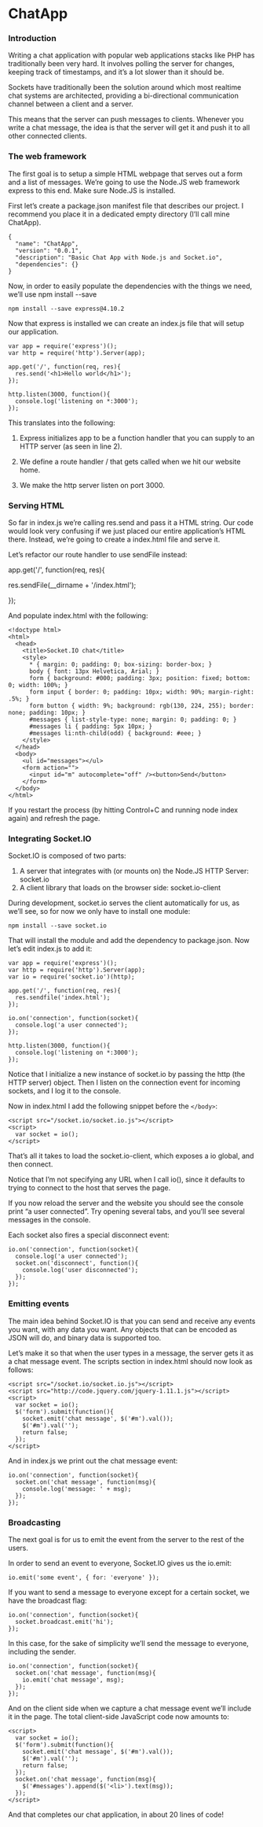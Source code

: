 # ChatApp

<h3>Introduction</h3>

Writing a chat application with popular web applications stacks like PHP has traditionally been very hard. It involves polling the server for changes, keeping track of timestamps, and it’s a lot slower than it should be.

Sockets have traditionally been the solution around which most realtime chat systems are architected, providing a bi-directional communication channel between a client and a server.

This means that the server can push messages to clients. Whenever you write a chat message, the idea is that the server will get it and push it to all other connected clients.

<h3>The web framework</h3>
The first goal is to setup a simple HTML webpage that serves out a form and a list of messages. We’re going to use the Node.JS web framework express to this end. Make sure Node.JS is installed.

First let’s create a package.json manifest file that describes our project. I recommend you place it in a dedicated empty directory (I’ll call mine ChatApp).

<pre><code>{
  "name": "ChatApp",
  "version": "0.0.1",
  "description": "Basic Chat App with Node.js and Socket.io",
  "dependencies": {}
}</code></pre>

Now, in order to easily populate the dependencies with the things we need, we’ll use npm install --save

<pre><code>npm install --save express@4.10.2</code></pre>

Now that express is installed we can create an index.js file that will setup our application.

<pre><code>var app = require('express')();
var http = require('http').Server(app);

app.get('/', function(req, res){
  res.send('&lt;h1&gt;Hello world&lt;/h1&gt;');
});

http.listen(3000, function(){
  console.log('listening on *:3000');
});</code></pre>

This translates into the following:

1. Express initializes app to be a function handler that you can supply to an HTTP server (as seen in line 2).

2. We define a route handler / that gets called when we hit our website home.

3. We make the http server listen on port 3000.

<h3>Serving HTML</h3>
So far in index.js we’re calling res.send and pass it a HTML string. Our code would look very confusing if we just placed our entire application’s HTML there. Instead, we’re going to create a index.html file and serve it.

Let’s refactor our route handler to use sendFile instead:

app.get('/', function(req, res){

  res.sendFile(__dirname + '/index.html');
  
});

And populate index.html with the following:

<pre><code>&lt;!doctype html&gt;
&lt;html&gt;
  &lt;head&gt;
    &lt;title&gt;Socket.IO chat&lt;/title&gt;
    &lt;style&gt;
      * { margin: 0; padding: 0; box-sizing: border-box; }
      body { font: 13px Helvetica, Arial; }
      form { background: #000; padding: 3px; position: fixed; bottom: 0; width: 100%; }
      form input { border: 0; padding: 10px; width: 90%; margin-right: .5%; }
      form button { width: 9%; background: rgb(130, 224, 255); border: none; padding: 10px; }
      #messages { list-style-type: none; margin: 0; padding: 0; }
      #messages li { padding: 5px 10px; }
      #messages li:nth-child(odd) { background: #eee; }
    &lt;/style&gt;
  &lt;/head&gt;
  &lt;body&gt;
    &lt;ul id="messages"&gt;&lt;/ul&gt;
    &lt;form action=""&gt;
      &lt;input id="m" autocomplete="off" /&gt;&lt;button&gt;Send&lt;/button&gt;
    &lt;/form&gt;
  &lt;/body&gt;
&lt;/html&gt;</code></pre>

If you restart the process (by hitting Control+C and running node index again) and refresh the page.

<h3>Integrating Socket.IO</h3>
Socket.IO is composed of two parts:

1. A server that integrates with (or mounts on) the Node.JS HTTP Server: socket.io
2. A client library that loads on the browser side: socket.io-client

During development, socket.io serves the client automatically for us, as we’ll see, so for now we only have to install one module:
<pre><code>npm install --save socket.io</code></pre>

That will install the module and add the dependency to package.json. Now let’s edit index.js to add it:
<pre><code>var app = require('express')();
var http = require('http').Server(app);
var io = require('socket.io')(http);

app.get('/', function(req, res){
  res.sendfile('index.html');
});

io.on('connection', function(socket){
  console.log('a user connected');
});

http.listen(3000, function(){
  console.log('listening on *:3000');
});</code></pre>

Notice that I initialize a new instance of socket.io by passing the http (the HTTP server) object. Then I listen on the connection event for incoming sockets, and I log it to the console.

Now in index.html I add the following snippet before the <code>&lt;/body&gt;</code>:

<pre><code>&lt;script src="/socket.io/socket.io.js"&gt;&lt;/script&gt;
&lt;script&gt;
  var socket = io();
&lt;/script&gt;</code></pre>

That’s all it takes to load the socket.io-client, which exposes a io global, and then connect.

Notice that I’m not specifying any URL when I call io(), since it defaults to trying to connect to the host that serves the page.

If you now reload the server and the website you should see the console print “a user connected”.
Try opening several tabs, and you’ll see several messages in the console.

Each socket also fires a special disconnect event:
<pre><code>io.on('connection', function(socket){
  console.log('a user connected');
  socket.on('disconnect', function(){
    console.log('user disconnected');
  });
});</code></pre>

<h3>Emitting events</h3>
The main idea behind Socket.IO is that you can send and receive any events you want, with any data you want. Any objects that can be encoded as JSON will do, and binary data is supported too.

Let’s make it so that when the user types in a message, the server gets it as a chat message event. The scripts section in index.html should now look as follows:
<pre><code>&lt;script src="/socket.io/socket.io.js"&gt;&lt;/script&gt;
&lt;script src="http://code.jquery.com/jquery-1.11.1.js"&gt;&lt;/script&gt;
&lt;script&gt;
  var socket = io();
  $('form').submit(function(){
    socket.emit('chat message', $('#m').val());
    $('#m').val('');
    return false;
  });
&lt;/script&gt;</code></pre>

And in index.js we print out the chat message event:
<pre><code>io.on('connection', function(socket){
  socket.on('chat message', function(msg){
    console.log('message: ' + msg);
  });
});</code></pre>

<h3>Broadcasting</h3>
The next goal is for us to emit the event from the server to the rest of the users.

In order to send an event to everyone, Socket.IO gives us the io.emit:

<pre><code>io.emit('some event', { for: 'everyone' });</code></pre>

If you want to send a message to everyone except for a certain socket, we have the broadcast flag:
<pre><code>io.on('connection', function(socket){
  socket.broadcast.emit('hi');
});</code></pre>

In this case, for the sake of simplicity we’ll send the message to everyone, including the sender.
<pre><code>io.on('connection', function(socket){
  socket.on('chat message', function(msg){
    io.emit('chat message', msg);
  });
});</code></pre>

And on the client side when we capture a chat message event we’ll include it in the page. The total client-side JavaScript code now amounts to:
<pre><code>&lt;script&gt;
  var socket = io();
  $('form').submit(function(){
    socket.emit('chat message', $('#m').val());
    $('#m').val('');
    return false;
  });
  socket.on('chat message', function(msg){
    $('#messages').append($('&lt;li&gt;').text(msg));
  });
&lt;/script&gt;</code></pre>

And that completes our chat application, in about 20 lines of code!
